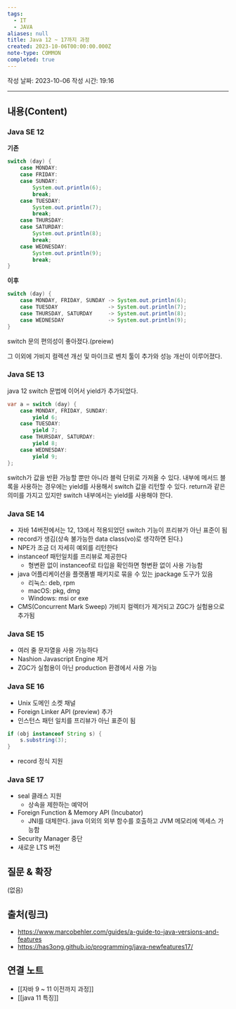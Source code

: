 ```yaml
---
tags:
  - IT
  - JAVA
aliases: null
title: Java 12 ~ 17까지 과정
created: 2023-10-06T00:00:00.000Z
note-type: COMMON
completed: true
---
```


작성 날짜: 2023-10-06
작성 시간: 19:16


----
## 내용(Content)

### Java SE 12

**기존**
```java
switch (day) {
    case MONDAY:
    case FRIDAY:
    case SUNDAY:
        System.out.println(6);
        break;
    case TUESDAY:
        System.out.println(7);
        break;
    case THURSDAY:
    case SATURDAY:
        System.out.println(8);
        break;
    case WEDNESDAY:
        System.out.println(9);
        break;
}
```

**이후**
```java
switch (day) {
    case MONDAY, FRIDAY, SUNDAY -> System.out.println(6);
    case TUESDAY                -> System.out.println(7);
    case THURSDAY, SATURDAY     -> System.out.println(8);
    case WEDNESDAY              -> System.out.println(9);
}
```
switch 문의 편의성이 좋아졌다.(preiew)

그 이외에 가비지 컬렉션 개선 및 마이크로 벤치 툴이 추가와 성능 개선이 이루어졌다.
### Java SE 13

java 12 switch 문법에 이어서 yield가 추가되었다.

```java
var a = switch (day) {
    case MONDAY, FRIDAY, SUNDAY:
        yield 6;
    case TUESDAY:
        yield 7;
    case THURSDAY, SATURDAY:
        yield 8;
    case WEDNESDAY:
        yield 9;
};
```

switch가 값을 반환 가능할 뿐만 아니라 블럭 단위로 가져올 수 있다.
내부에 메서드 블록을 사용하는 경우에는 yield를 사용해서 switch 값을 리턴할 수 있다.
return과 같은 의미를 가지고 있지만 switch 내부에서는 yield를 사용해야 한다.

### Java SE 14

- 자바 14버전에서는 12, 13에서 적용되었던 switch 기능이 프리뷰가 아닌 표준이 됨
- record가 생김(상속 불가능한 data class(vo)로 생각하면 된다.)
- NPE가 조금 더 자세히 예외를 리턴한다
- instanceof 패턴일치를 프리뷰로 제공한다
	- 형변환 없이 instanceof로 타입을 확인하면 형변환 없이 사용 가능함
- java 어플리케이션을 플랫폼별 패키지로 묶을 수 있는 jpackage 도구가 있음
	- 리눅스: deb, rpm
	- macOS: pkg, dmg
	- Windows: msi or exe
- CMS(Concurrent Mark Sweep) 가비지 컬렉터가 제거되고 ZGC가 실험용으로 추가됨

### Java SE 15

- 여러 줄 문자열을 사용 가능하다
- Nashion Javascript Engine 제거
- ZGC가 실험용이 아닌 production 환경에서 사용 가능


### Java SE 16
-  Unix 도메인 소켓 채널
- Foreign Linker API (preview) 추가
- 인스턴스 패턴 일치를 프리뷰가 아닌 표준이 됨
```java
if (obj instanceof String s) {
	s.substring(3);
}
```
- record 정식 지원
### Java SE 17

- seal 클래스 지원
	- 상속을 제한하는 예약어
- Foreign Function & Memory API (Incubator)
	- JNI를 대체한다. java 이외의 외부 함수를 호출하고 JVM 메모리에 엑세스 가능함
- Security Manager 중단
- 새로운 LTS 버전
## 질문 & 확장

(없음)

## 출처(링크)
- https://www.marcobehler.com/guides/a-guide-to-java-versions-and-features
- https://has3ong.github.io/programming/java-newfeatures17/
## 연결 노트
- [[자바 9 ~ 11 이전까지 과정]]
- [[java 11 특징]]








